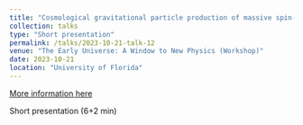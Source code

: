 ```yaml
---
title: "Cosmological gravitational particle production of massive spin-2 particles"
collection: talks
type: "Short presentation"
permalink: /talks/2023-10-21-talk-12
venue: "The Early Universe: A Window to New Physics (Workshop)"
date: 2023-10-21
location: "University of Florida"
---
```


[More information here](https://indico.cern.ch/event/1270337/contributions/5632666/)

Short presentation (6+2 min)
